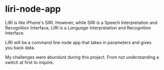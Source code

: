 # liri-node-app
LIRI is like iPhone's SIRI. However, while SIRI is a Speech Interpretation and Recognition Interface, LIRI is a _Language_ Interpretation and Recognition Interface. 

LIRI will be a command line node app that takes in parameters and gives you back data.

My challenges were abundunt during this project. 
From not understanding a switch at first to inquire. 
